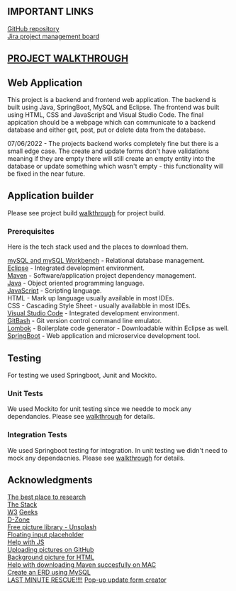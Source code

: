 ## IMPORTANT LINKS  
[GitHub repository](https://github.com/JehadAbdelBaqi/Web-Application-Project)  
[Jira project management board](https://project-lucius.atlassian.net/jira/software/projects/HWA)

## [PROJECT WALKTHROUGH](https://github.com/JehadAbdelBaqi/Web-Application-Project/tree/main/Documentation/project_walkthrough)  

## Web Application

This project is a backend and frontend web application. The backend is built using Java, SpringBoot, MySQL and Eclipse. The frontend was built using HTML, CSS and JavaScript and Visual Studio Code. The final appication should be a webpage which can communicate to a backend database and either get, post, put or delete data from the database. 

07/06/2022 - The projects backend works completely fine but there is a small edge case. The create and update forms don't have validations meaning if they are empty there will still create an empty entity into the database or update something which wasn't empty - this functionality will be fixed in the near future.

## Application builder

Please see project build [walkthrough](https://github.com/JehadAbdelBaqi/Web-Application-Project/blob/main/Documentation/project_walkthrough/final_project_build.md) for project build.

### Prerequisites

Here is the tech stack used and the places to download them.

[mySQL and mySQL Workbench](https://www.mysql.com/) - Relational database management.  
[Eclipse](https://www.eclipse.org/ide/) - Integrated development environment.  
[Maven](https://maven.apache.org/) - Software/application project dependency management.  
[Java](https://www.java.com/en/) - Object oriented programming language.  
[JavaScript](https://www.javascript.com/) - Scripting language.  
HTML - Mark up language usually available in most IDEs.  
CSS - Cascading Style Sheet - usually availabble in most IDEs.  
[Visual Studio Code](https://code.visualstudio.com/) - Integrated development environment.  
[GitBash](https://git-scm.com/downloads) - Git version control command line emulator.  
[Lombok](https://projectlombok.org/download) - Boilerplate code generator - Downloadable within Eclipse as well.  
[SpringBoot](https://spring.io/tools) - Web application and microservice development tool.  

## Testing

For testing we used Springboot, Junit and Mockito.

### Unit Tests 

We used Mockito for unit testing since we needde to mock any dependancies. Please see [walkthrough](https://github.com/JehadAbdelBaqi/Web-Application-Project/blob/main/Documentation/project_walkthrough/6_serviceUnitTesting.md) for details.

### Integration Tests 

We used Springboot testing for integration. In unit testing we didn't need to mock any dependacnies. Please see [walkthrough](https://github.com/JehadAbdelBaqi/Web-Application-Project/blob/main/Documentation/project_walkthrough/7_integrationTesting.md) for details.

## Acknowledgments

[The best place to research](www.google.com/)  
[The Stack](https://stackoverflow.com/)  
[W3](https://www.w3schools.com/)
[Geeks](https://www.geeksforgeeks.org/)  
[D-Zone](https://dzone.com/)  
[Free picture library - Unsplash](https://unsplash.com/)  
[Floating input placeholder](https://dev.to/felix/floating-input-placeholders-with-html-css-ej4)  
[Help with JS](https://www.tabnine.com/code/javascript/functions/request/Response/statusMessage)  
[Uploading pictures on GitHub](https://www.youtube.com/watch?v=hHbWF1Bvgf4)  
[Background picture for HTML](https://www.youtube.com/watch?v=PgAZ8KzfhO8)  
[Help with downloading Maven succesfully on MAC](https://www.youtube.com/watch?v=j0OnSAP-KtU)   
[Create an ERD using MySQL](https://medium.com/@tushar0618/how-to-create-er-diagram-of-a-database-in-mysql-workbench-209fbf63fd03)  
[LAST MINUTE RESCUE!!!!](https://www.youtube.com/watch?v=IeL7iq7Lb90)
[Pop-up update form creator]( https://www.youtube.com/watch?v=gLWIYk0Sd38)  
